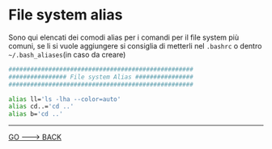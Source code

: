 # File system alias

Sono qui elencati dei comodi alias per i comandi per il file system più comuni, se li si vuole aggiungere si consiglia di metterli nel `.bashrc` o dentro `~/.bash_aliases`(in caso da creare)

```bash
###################################################
################ File system Alias ################
###################################################

alias ll='ls -lha --color=auto'
alias cd..='cd ..'
alias b='cd ..'
```

---

[GO ---> BACK](README.md)
